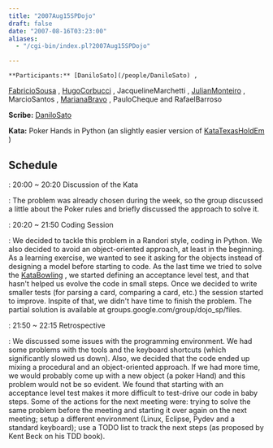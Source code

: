 ```yaml
---
title: "2007Aug15SPDojo"
draft: false
date: "2007-08-16T03:23:00"
aliases:
  - "/cgi-bin/index.pl?2007Aug15SPDojo"

---
```

    **Participants:** [DaniloSato](/people/DaniloSato) ,
[FabricioSousa](/FabricioSousa) , [HugoCorbucci](/people/HugoCorbucci) ,
JacquelineMarchetti , [JulianMonteiro](/people/JulianMonteiro) ,
MarcioSantos , [MarianaBravo](/MarianaBravo) , PauloCheque and
RafaelBarroso

**Scribe:** [DaniloSato](/people/DaniloSato)

**Kata:** Poker Hands in Python (an slightly easier version of
[KataTexasHoldEm](/kata/TexasHoldEm) )

Schedule
--------

 
:   20:00 \~ 20:20 Discussion of the Kata

 
:   The problem was already chosen during the week, so the group
    discussed a little about the Poker rules and briefly discussed the
    approach to solve it.

 
:   20:20 \~ 21:50 Coding Session

 
:   We decided to tackle this problem in a Randori style, coding
    in Python. We also decided to avoid an object-oriented approach, at
    least in the beginning. As a learning exercise, we wanted to see it
    asking for the objects instead of designing a model before starting
    to code. As the last time we tried to solve the
    [KataBowling](/kata/Bowling) , we started defining an acceptance
    level test, and that hasn't helped us evolve the code in
    small steps. Once we decided to write smaller tests (for parsing a
    card, comparing a card, etc.) the session started to improve.
    Inspite of that, we didn't have time to finish the problem. The
    partial solution is available
    at groups.google.com/group/dojo\_sp/files.

 
:   21:50 \~ 22:15 Retrospective

 
:   We discussed some issues with the programming environment. We had
    some problems with the tools and the keyboard shortcuts (which
    significantly slowed us down). Also, we decided that the code ended
    up mixing a procedural and an object-oriented approach. If we had
    more time, we would probably come up with a new object (a
    poker Hand) and this problem would not be so evident. We found that
    starting with an acceptance level test makes it more difficult to
    test-drive our code in baby steps. Some of the actions for the next
    meeting were: trying to solve the same problem before the meeting
    and starting it over again on the next meeting; setup a different
    environment (Linux, Eclipse, Pydev and a standard keyboard); use a
    TODO list to track the next steps (as proposed by Kent Beck on his
    TDD book).


